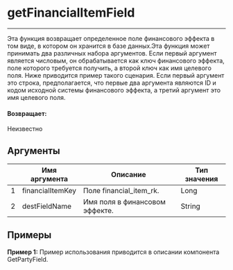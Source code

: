 # getFinancialItemField

---

Эта функция возвращает определенное поле финансового эффекта в том виде, в котором он хранится в базе данных.Эта функция может принимать два различных набора аргументов. Если первый аргумент является числовым, он обрабатывается как ключ финансового эффекта, поле которого требуется получить, а второй ключ как имя целевого поля. Ниже приводится пример такого сценария. Если первый аргумент это строка, предполагается, что первые два аргумента являются ID и кодом исходной системы финансового эффекта, а третий аргумент это имя целевого поля.

#### Возвращает:

Неизвестно

## Аргументы

|  | Имя аргумента | Описание | Тип значения |
| --- | --- | --- | --- |
| 1 | financialItemKey | Поле financial\_item\_rk. | Long |
| 2 | destFieldName | Имя поля в финансовом эффекте. | String |

## Примеры

**Пример 1:** Пример использования приводится в описании компонента GetPartyField.
```xml

```

